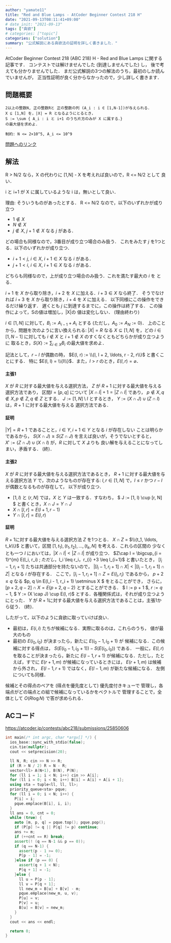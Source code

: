 ```yaml
---
author: "yamate11"
title: "Red and Blue Lamps - AtCoder Beginner Contest 218 H"
date: "2021-09-13T08:11:41+09:00"
# date_init: "2021-09-13"
tags: ["貪欲"]
# categories: ["topic"]
categories: ["solution"]
summary: "公式解説にある貪欲法の証明を詳しく書きました．"
---
```


AtCoder Beginner Contest 218 (ABC 218) H - Red and Blue Lamps 
に関する記事です．
コンテストでは解けませんでした (到達しませんでした) し，
後で考えても分かりませんでした．
まだ公式解説の3つの解法のうち，最初のしか読んでいませんが，
正当性証明が良く分からなかったので，少し詳しく書きます．

## 問題概要

```
2以上の整数N, 正の整数Rと 正の整数の列 (A_i : i ∈ [1,N-1])が与えられる．
X ⊆ [1,N] を，|X| = R となるようにとるとき，
S := \sum { A_i : i と i+1 のうち片方のみが X に属する．}
の最大値を求めよ．

制約: N <= 2×10^5, A_i <= 10^9
```

[問題へのリンク](https://atcoder.jp/contests/abc218/tasks/abc218_h) 

## 解法

R > N/2 なら，X の代わりに [1,N] - X を考えれば良いので，R <= N/2 として
良い．

i と i+1 が X に属しているような i は，無いとして良い．

理由: そういうものがあったとする．
R <= N/2 なので，以下のいずれかが成り立つ

* $1 \not\in X$
* $N \not\in X$
* $j \not\in X$, $j + 1 \not\in X$ なる $j$ がある．

どの場合も同様なので，3番目が成り立つ場合のみ扱う．
これをみたす $j$ を1つとる．以下のいずれかが成り立つ．

* $i+1 < j$, $i\in X$, $i+1\in X$ なる $i$ がある．
* $j+1 < i$, $i\in X$, $i+1\in X$ なる $i$ がある．

どちらも同様なので，上が成り立つ場合のみ扱う．これを満たす最大の $i$ を
とる．

$i+1$ を $X$ から取り除き，$i+2$ を $X$ に加える．$i+3\in X$ なら終了．
そうでなければ $i+3$ を $X$ から取り除き，$i+4$ を $X$ に加える．
以下同様にこの操作をできるだけ繰り返す．
遅くとも $j$ に到達するまでに，この操作は終了する．
この操作によって，Sの値は増加し，|X|の
値は変化しない．
(理由終わり)

$i \in [1,N]$ に対して，$B_i := A_{i-1} + A_{i}$ とする
(ただし，$A_0 := A_N := 0$)．
上のことから，問題を次のように言い換えられる: 
$|X| = R$ なる $X \subseteq [1, N]$ を，どの $i\in [1,N-1]$ に対しても
$i\not\in X$ と $i+1\not\in X$ のすくなくともどちらかが成り立つように
取るとき，$S(X) := \sum_{i \in X} B_i$ の最大値を求めよ．

記法として，$r - l$ が偶数の時，
$E(l, r) := \\{l, l + 2, \ldots, r - 2, r\\}$ と書くことにする．
特に $E(l, l) = \\{l\\}$．また，$l > r$ のとき，$E(l, r) = \varnothing$．

#### 主張1

$X$ が $R$ に対する最大値を与える選択方法，
$Z$ が $R + 1$ に対する最大値を与える選択方法であり，
区間$I = [p, q]$ について $|X\cap I| + 1 = |Z\cap I|$ であり，
$p \not\in X, q \not\in X, p \not \in Z, q \not\in Z$ とする．
$J := [1, N] \setminus I$ とするとき，
$Y := (X \cap J) \cup (Z \cap I)$ は，$R + 1$ に対する最大値を与える
選択方法である．

#### 証明

$|Y| = R+1$ であることと，$i\in Y, i+1\in Y$ となる $i$ が存在しない
ことは明らかであるから，
$S(X \cap J) \geq S(Z \cap J)$ を言えば良いが，そうでないとすると，
$X' := (Z \cap J) \cup (X \cap I)$ が，$R$ に対して $X$ よりも
良い解を与えることになってしまい，矛盾する．
(終)．

#### 主張2

$X$ が $R$ に対する最大値を与える選択方法であるとき，
$R+1$ に対する最大値を与える選択方法 $Y$ で，次のようなものが存在する:
$l, r \in [1, N]$ で，$l \leq r$ かつ $r - l$ が偶数となるものが存在して，
以下が成り立つ．

* $[1, l)$ と $(r, N]$ では，$X$ と $Y$ は一致する．すなわち，
  $ J := [1, l) \cup [r, N] $ と書くとき，$X \cap J = Y \cap J$
* $X \cap [l, r] = E(l + 1, r - 1)$
* $Y \cap [l, r] = E(l, r)$

#### 証明

$R+1$に対する最大値を与える選択方法 $Z$ を1つとる．
$X\cap Z$ = $\\{t_1, \ldots, t_k\\}$ と書いて，区間
$[1, t_1), (t_1, t_2), \ldots, (t_k, N]$ を考える．これらの区間の
少なくとも一つ $I$ においては，$|X\cap I| < |Z\cap I|$ が成り立つ．
$Z\cap I = \bigcup_{i = 1}^{m} E(l_i, r_i) $; 
ただし，$l_i \leq r_i$，$r_{i} +3 \leq l_{i+1}$ と書いたとき，
$[l_i - 1, r_i + 1]$ たちは共通部分を持たないので，
$|[l_i - 1, r_i + 1] \cap X| < |[l_i - 1, r_i + 1] \cap Z|$
となる $i$ が存在する．
ここで，$[l_i - 1, r_i + 1] \cap Z = E(l_i, r_i)$ であるから，
$p + 2 \leq q$ なる $p, q \in E(l_i - 1, r_i + 1) \setminus X $ 
をとることができ，
さらに，$[p + 2, q - 2] \cap X = E(p + 2, q - 2)$ とすることができる．
$ l := p + 1 $, $r := q - 1$, 
$ Y := (X \cap J) \cup E(l, r)$
とする．各種関係式は，それが成り立つようにとった．
$Y$ が $R+1$に対する最大値を与える選択方法であることは，主張1から従う．
(終)．

したがって，以下のように貪欲に取っていけば良い．

* 最初は，$E(i,i)$ たちが候補になる．実際に取るのは，これらのうち，
  値が最大のもの
* 最初の $E(i_0, i_0)$ が決まったら，新たに $E(i_0 - 1, i_0 + 1)$ が
  候補になる．この候補に対する得点は，
  $S(E(i_0 - 1, i_0 + 1)) - S(E(i_0, i_0))$ である．
  一般に，$E(l, r)$ を取ることが決まったら，新たに
  $E(l - 1, r + 1)$ が候補になる．ただし，たとえば，すでに
  $E(r + 1, m)$ が候補になっているときには，
  $E(r + 1, m)$ は候補から外され，
  $E(l - 1, r+ 1)$ ではなく，$E(l - 1, m)$ が新たな候補になる．
  左側についても同様．

候補とその得点のペアを (得点を優先度として) 優先度付きキューで
管理し，各端点がどの端点との組で候補になっているかをベクトルで
管理することで，全体として $O(R \log N)$ で答が求められる．

  
## ACコード

https://atcoder.jp/contests/abc218/submissions/25850606

```cpp
int main(/* int argc, char *argv[] */) {
  ios_base::sync_with_stdio(false);
  cin.tie(nullptr);
  cout << setprecision(20);

  ll N, R; cin >> N >> R;
  if (R > N / 2) R = N - R;
  vector<ll> A(N+1), B(N), P(N);
  for (ll i = 1; i < N; i++) cin >> A[i];
  for (ll i = 0; i < N; i++) B[i] = A[i] + A[i + 1];
  using sta = tuple<ll, ll, ll>;
  priority_queue<sta> pque;
  for (ll i = 0; i < N; i++) {
    P[i] = i;
    pque.emplace(B[i], i, i);
  }
  ll ans = 0, cnt = 0;
  while (true) {
    auto [m, p, q] = pque.top(); pque.pop();
    if (P[p] != q || P[q] != p) continue;
    ans += m;
    if (++cnt == R) break;
    assert(! (q == N-1 && p == 0));
    if (q == N-1) {
      assert(p - 1 >= 0);
      P[p - 1] = -1;
    }else if (p == 0) {
      assert(q + 1 < N);
      P[q + 1] = -1;
    }else {
      ll u = P[p - 1];
      ll v = P[q + 1];
      ll new_m = B[u] + B[v] - m;
      pque.emplace(new_m, u, v);
      P[u] = v;
      P[v] = u;
      B[u] = B[v] = new_m;
    }
  }
  cout << ans << endl;

  return 0;
}
```
